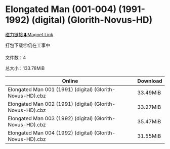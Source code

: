 # Elongated Man (001-004) (1991-1992) (digital) (Glorith-Novus-HD)

[磁力链接⬇Magnet Link](magnet:?xt=urn:btih:c7ca79394969f6dadae7dcf1522db7afce89db5f&dn=Elongated%20Man%20%28001-004%29%20%281991-1992%29%20%28digital%29%20%28Glorith-Novus-HD%29)

打包下载📦仍在工事中

文件数：4

总大小：133.78MiB

Online | Download
--- | ---
Elongated Man 001 (1991) (digital) (Glorith-Novus-HD).cbz | 33.49MiB
Elongated Man 002 (1991) (digital) (Glorith-Novus-HD).cbz | 33.27MiB
Elongated Man 003 (1992) (digital) (Glorith-Novus-HD).cbz | 35.47MiB
Elongated Man 004 (1992) (digital) (Glorith-Novus-HD).cbz | 31.55MiB